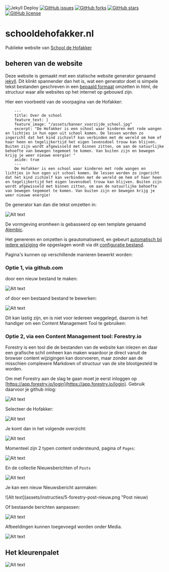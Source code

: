 ![Jekyll Deploy](https://github.com/schooldehofakker/schooldehofakker.nl/workflows/Jekyll%20Deploy/badge.svg?branch=master)
[![GitHub issues](https://img.shields.io/github/issues/schooldehofakker/schooldehofakker.nl)](https://github.com/schooldehofakker/schooldehofakker.nl/issues)
[![GitHub forks](https://img.shields.io/github/forks/schooldehofakker/schooldehofakker.nl)](https://github.com/schooldehofakker/schooldehofakker.nl/network)
[![GitHub stars](https://img.shields.io/github/stars/schooldehofakker/schooldehofakker.nl)](https://github.com/schooldehofakker/schooldehofakker.nl/stargazers)
[![GitHub license](https://img.shields.io/github/license/schooldehofakker/schooldehofakker.nl)](https://github.com/schooldehofakker/schooldehofakker.nl/blob/master/LICENSE)

# schooldehofakker.nl

Publieke website van [School de Hofakker](https://schooldehofakker.nl)

## beheren van de website

Deze website is gemaakt met een statische website generator genaamd [jekyll](https://jekyllrb.com/). Dit klinkt
spannender dan het is, wat een generator doet is simpele tekst bestanden geschreven in een [bepaald formaat](https://guides.github.com/features/mastering-markdown/) omzetten in html, de structuur waar alle 
websites op het internet op gebouwd zijn.

Hier een voorbeeld van de voorpagina van de Hofakker:

```
    ---
    title: Over de school
    feature_text: |
    feature_image: "/assets/banner_voorzijde_school.jpg"
    excerpt: "De Hofakker is een school waar kinderen met rode wangen en lichtjes in hun ogen uit school komen. De lessen worden zo ingericht dat het kind zichzelf kan verbinden met de wereld om hem of haar heen en tegelijkertijd het eigen levensdoel trouw kan blijven. Buiten zijn wordt afgewisseld met binnen zitten, om aan de natuurlijke behoefte van bewegen tegemoet te komen. Van buiten zijn en bewegen krijg je weer nieuwe energie! "
    aside: true
    ---
    De Hofakker is een school waar kinderen met rode wangen en lichtjes in hun ogen uit school komen. De lessen worden zo ingericht dat het kind zichzelf kan verbinden met de wereld om hem of haar heen en tegelijkertijd het eigen levensdoel trouw kan blijven. Buiten zijn wordt afgewisseld met binnen zitten, om aan de natuurlijke behoefte van bewegen tegemoet te komen. Van buiten zijn en bewegen krijg je weer nieuwe energie!
```

De generator kan dan die tekst omzetten in:

![Alt text](schooldehofakker.nl_.png "Screenshot")

De vormgeving eromheen is gebasseerd op een template genaamd [Alembic](https://jekyllthemes.io/theme/alembic).

Het genereren en omzetten is geautomatiseerd, en gebeurt [automatisch bij iedere wijziging](https://github.com/schooldehofakker/schooldehofakker.nl/actions) 
die opgeslagen wordt via dit [configuratie bestand](https://github.com/schooldehofakker/schooldehofakker.nl/blob/master/.github/workflows/main.yml).

Pagina's kunnen op verschillende manieren bewerkt worden:

### Optie 1, via github.com

door een nieuw bestand te maken:

![Alt text](assets/instructies/1-github-create-file.png "Maak bestand aan")

of door een bestaand bestand te bewerken:

![Alt text](assets/instructies/2-github-edit-file.png "Pas een bestand aan")

Dit kan lastig zijn, en is niet voor iedereen weggelegd, daarom is het handiger om een Content Management Tool te gebruiken:

### Optie 2, via een Content Management tool: Forestry.io

Forestry is een tool die de bestanden van de website kan inlezen en daar een grafische schil omheen kan maken 
waardoor je direct vanuit de browser content wijzigingen kan doorvoeren, maar zonder aan de misschien complexere 
Markdown of structuur van de site blootgesteld te worden.

Om met Forestry aan de slag te gaan moet je eerst inloggen op [https://app.forestry.io/login](https://app.forestry.io/login).
Gebruik daarvoor je github inlog:

![Alt text](assets/instructies/1-forestry-inlog.png "Login op forestry")

Selecteer de Hofakker:

![Alt text](assets/instructies/2-forestry-selecteer-site.png "Selecteer de site")

Je komt dan in het volgende overzicht:

![Alt text](assets/instructies/3-forestry-overzicht.png "Overzicht")

Momenteel zijn 2 typen content ondersteund, pagina of `Pages`:

![Alt text](assets/instructies/4-forestry-pages.png "Pages")

En de collectie Nieuwsberichten of `Posts`

![Alt text](assets/instructies/6-forestry-posts.png "Posts")

Je kan een nieuw Nieuwsbericht aanmaken:

![Alt text](assets/instructies/5-forestry-post-nieuw.png "Post nieuw)

Of bestaande berichten aanpassen:

![Alt text](assets/instructies/7-forestry-post-bijwerken.png "Post bewerken")

Afbeeldingen kunnen toegevoegd worden onder Media.

![Alt text](assets/instructies/8-forestry-media.png "Media toevoegen")

## Het kleurenpalet

![Alt text](kleurpalet.png "kleurenpalet")
